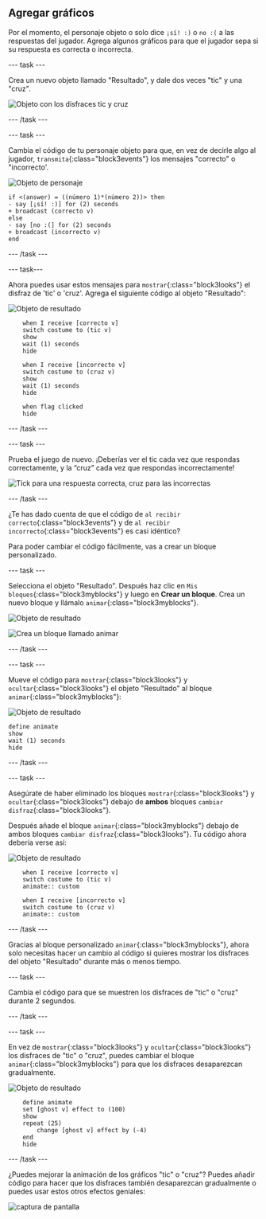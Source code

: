 ## Agregar gráficos

Por el momento, el personaje objeto o solo dice `¡sí! :)` o `no :(` a las respuestas del jugador. Agrega algunos gráficos para que el jugador sepa si su respuesta es correcta o incorrecta.

--- task ---

Crea un nuevo objeto llamado "Resultado", y dale dos veces "tic" y una "cruz".

![Objeto con los disfraces tic y cruz](images/brain-result.png)

--- /task ---

--- task ---

Cambia el código de tu personaje objeto para que, en vez de decirle algo al jugador, `transmita`{:class="block3events"} los mensajes "correcto" o "incorrecto'.

![Objeto de personaje](images/giga-sprite.png)

```blocks3
if <(answer) = ((número 1)*(número 2))> then
- say [¡sí! :)] for (2) seconds
+ broadcast (correcto v)
else
- say [no :(] for (2) seconds
+ broadcast (incorrecto v)
end
```

--- /task ---

--- task---

Ahora puedes usar estos mensajes para `mostrar`{:class="block3looks"} el disfraz de 'tic' o 'cruz'. Agrega el siguiente código al objeto "Resultado":

![Objeto de resultado](images/result-sprite.png)

```blocks3
    when I receive [correcto v]
    switch costume to (tic v)
    show
    wait (1) seconds
    hide

    when I receive [incorrecto v]
    switch costume to (cruz v)
    show
    wait (1) seconds
    hide

    when flag clicked
    hide
```

--- /task ---

--- task ---

Prueba el juego de nuevo. ¡Deberías ver el tic cada vez que respondas correctamente, y la “cruz” cada vez que respondas incorrectamente!

![Tick para una respuesta correcta, cruz para las incorrectas](images/brain-test-answer.png)

--- /task ---

¿Te has dado cuenta de que el código de `al recibir correcto`{:class="block3events"} y de `al recibir incorrecto`{:class="block3events"} es casi idéntico?

Para poder cambiar el código fácilmente, vas a crear un bloque personalizado.

--- task ---

Selecciona el objeto "Resultado". Después haz clic en `Mis bloques`{:class="block3myblocks"} y luego en **Crear un bloque**. Crea un nuevo bloque y llámalo `animar`{:class="block3myblocks"}.

![Objeto de resultado](images/result-sprite.png)

![Crea un bloque llamado animar](images/brain-animate-function.png)

--- /task ---

--- task ---

Mueve el código para `mostrar`{:class="block3looks"} y `ocultar`{:class="block3looks"} el objeto "Resultado" al bloque `animar`{:class="block3myblocks"}:

![Objeto de resultado](images/result-sprite.png)

```blocks3
define animate
show
wait (1) seconds
hide
```

--- /task ---

--- task ---

Asegúrate de haber eliminado los bloques `mostrar`{:class="block3looks"} y `ocultar`{:class="block3looks"} debajo de **ambos** bloques `cambiar disfraz`{:class="block3looks"}.

Después añade el bloque `animar`{:class="block3myblocks"} debajo de ambos bloques `cambiar disfraz`{:class="block3looks"}. Tu código ahora debería verse así:

![Objeto de resultado](images/result-sprite.png)

```blocks3
    when I receive [correcto v]
    switch costume to (tic v)
    animate:: custom

    when I receive [incorrecto v]
    switch costume to (cruz v)
    animate:: custom
```

--- /task ---

Gracias al bloque personalizado `animar`{:class="block3myblocks"}, ahora solo necesitas hacer un cambio al código si quieres mostrar los disfraces del objeto "Resultado" durante más o menos tiempo.

--- task ---

Cambia el código para que se muestren los disfraces de "tic" o "cruz" durante 2 segundos.

--- /task ---

--- task ---

En vez de `mostrar`{:class="block3looks"} y `ocultar`{:class="block3looks"} los disfraces de "tic" o "cruz", puedes cambiar el bloque `animar`{:class="block3myblocks"} para que los disfraces desaparezcan gradualmente.

![Objeto de resultado](images/result-sprite.png)

```blocks3
    define animate
    set [ghost v] effect to (100)
    show
    repeat (25)
        change [ghost v] effect by (-4)
    end
    hide
```

--- /task ---

¿Puedes mejorar la animación de los gráficos "tic" o "cruz"? Puedes añadir código para hacer que los disfraces también desaparezcan gradualmente o puedes usar estos otros efectos geniales:

![captura de pantalla](images/brain-effects.png)